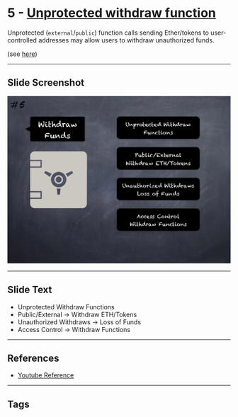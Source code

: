 # 5 - [Unprotected withdraw function](Unprotected%20withdraw%20function.md)
Unprotected (`external`/`public`) function calls sending Ether/tokens to user-controlled addresses may allow users to withdraw unauthorized funds. 

(see [here](https://swcregistry.io/docs/SWC-105))

___
## Slide Screenshot
![05.png](../../images/4.%20Pitfalls%20and%20Best%20Practices%20101/005.png)
___
## Slide Text
- Unprotected Withdraw Functions
- Public/External -> Withdraw ETH/Tokens
- Unauthorized Withdraws -> Loss of Funds
- Access Control -> Withdraw Functions
___
## References
- [Youtube Reference](https://youtu.be/OOzyoaYIw2k?t=506)
___
## Tags